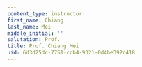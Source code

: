 ```yaml
---
content_type: instructor
first_name: Chiang
last_name: Mei
middle_initial: ''
salutation: Prof.
title: Prof. Chiang Mei
uid: 6d3d25dc-7751-ccb4-9321-0d4be392c418
---
```

